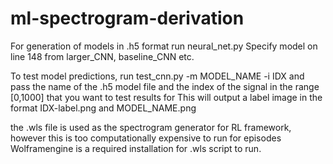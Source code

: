 # ml-spectrogram-derivation

For generation of models in .h5 format run neural_net.py 
Specify model on line 148 from larger_CNN, baseline_CNN etc.

To test model predictions, run test_cnn.py -m MODEL_NAME -i IDX
and pass the name of the .h5 model file and the index of the signal in the range [0,1000] that you want to test results for
This will output a label image in the format IDX-label.png and MODEL_NAME.png

the .wls file is used as the spectrogram generator for RL framework, however this is too computationally expensive to run for episodes
Wolframengine is a required installation for .wls script to run.

